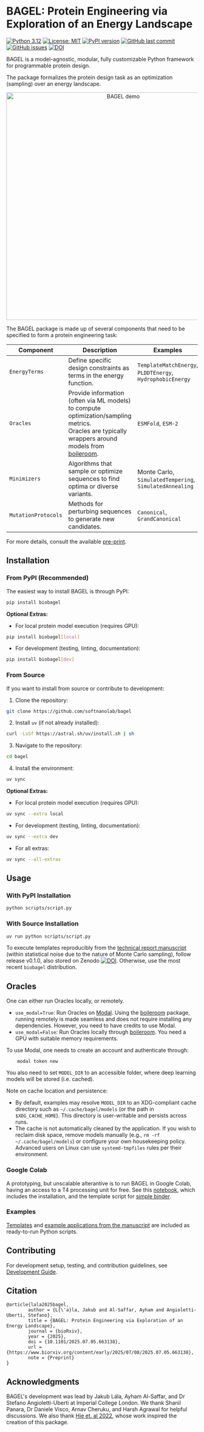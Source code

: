 # BAGEL: Protein Engineering via Exploration of an Energy Landscape

[![Python 3.12](https://img.shields.io/badge/python-3.12-blue.svg)](https://www.python.org/downloads/)
[![License: MIT](https://img.shields.io/badge/License-MIT-yellow.svg)](https://opensource.org/licenses/MIT)
[![PyPI version](https://img.shields.io/pypi/v/biobagel.svg)](https://pypi.org/project/biobagel/)
[![GitHub last commit](https://img.shields.io/github/last-commit/softnanolab/bagel.svg)](https://github.com/softnanolab/bagel/commits/main)
[![GitHub issues](https://img.shields.io/github/issues/softnanolab/bagel.svg)](https://github.com/softnanolab/bagel/issues)
[![DOI](https://zenodo.org/badge/968747892.svg)](https://doi.org/10.5281/zenodo.15808838)

BAGEL is a model-agnostic, modular, fully customizable Python framework for programmable protein design.

The package formalizes the protein design task as an optimization (sampling) over an energy landscape.

<p align="center">
  <img src="https://raw.githubusercontent.com/softnanolab/bagel/main/docs/demo.gif" alt="BAGEL demo" width="600"/>
</p>

The BAGEL package is made up of several components that need to be specified to form a protein engineering task:

| **Component**      | **Description**                                                                                      | **Examples**                                         |
|--------------------|------------------------------------------------------------------------------------------------------|------------------------------------------------------|
| `EnergyTerms`      | Define specific design constraints as terms in the energy function.                                  | `TemplateMatchEnergy`, `PLDDTEnergy`, `HydrophobicEnergy` |
| `Oracles`          | Provide information (often via ML models) to compute optimization/sampling metrics.<br>Oracles are typically wrappers around models from [boileroom](https://github.com/softnanolab/boileroom). | `ESMFold`, `ESM-2`                                   |
| `Minimizers`       | Algorithms that sample or optimize sequences to find optima or diverse variants.                     | Monte Carlo, `SimulatedTempering`, `SimulatedAnnealing` |
| `MutationProtocols`| Methods for perturbing sequences to generate new candidates.                                         | `Canonical`, `GrandCanonical`                            |

For more details, consult the available [pre-print](https://www.biorxiv.org/content/10.1101/2025.07.05.663138v1).

## Installation

### From PyPI (Recommended)

The easiest way to install BAGEL is through PyPI:

```bash
pip install biobagel
```

**Optional Extras:**

- For local protein model execution (requires GPU):
```bash
pip install biobagel[local]
```

- For development (testing, linting, documentation):
```bash
pip install biobagel[dev]
```

### From Source

If you want to install from source or contribute to development:

1. Clone the repository:

```bash
git clone https://github.com/softnanolab/bagel
```

2. Install `uv` (if not already installed):

```bash
curl -LsSf https://astral.sh/uv/install.sh | sh
```

3. Navigate to the repository:

```bash
cd bagel
```

4. Install the environment:

```bash
uv sync
```

**Optional Extras:**

- For local protein model execution (requires GPU):
```bash
uv sync --extra local
```

- For development (testing, linting, documentation):
```bash
uv sync --extra dev
```

- For all extras:
```bash
uv sync --all-extras
```


## Usage

### With PyPI Installation

```bash
python scripts/script.py
```

### With Source Installation

```bash
uv run python scripts/script.py
```

To execute templates reproducibly from the [technical report manuscript](https://www.biorxiv.org/content/10.1101/2025.07.05.663138v1) (within statistical noise due to the nature of Monte Carlo sampling), follow release v0.1.0, also stored on Zenodo [![DOI](https://zenodo.org/badge/968747892.svg)](https://doi.org/10.5281/zenodo.15812348). Otherwise, use the most recent `biobagel` distribution.

## Oracles
One can either run Oracles locally, or remotely.

- `use_modal=True`: Run Oracles on [Modal](www.modal.com). Using the [boileroom](https://pypi.org/project/boileroom) package, running remotely is made seamless and does not require installing any dependencies. However, you need to have credits to use Modal.
- `use_modal=False`: Run Oracles locally through [boileroom](https://pypi.org/project/boileroom). You need a GPU with suitable memory requirements.

To use Modal, one needs to create an account and authenticate through:

        modal token new

You also need to set `MODEL_DIR` to an accessible folder, where deep learning models will be stored (i.e. cached).

Note on cache location and persistence:
- By default, examples may resolve `MODEL_DIR` to an XDG-compliant cache directory such as `~/.cache/bagel/models` (or the path in `$XDG_CACHE_HOME`). This directory is user-writable and persists across runs.
- The cache is not automatically cleaned by the application. If you wish to reclaim disk space, remove models manually (e.g., `rm -rf ~/.cache/bagel/models`) or configure your own housekeeping policy. Advanced users on Linux can use `systemd-tmpfiles` rules per their environment.

### Google Colab
A prototyping, but unscalable alterantive is to run BAGEL in Google Colab, having an access to a T4 processing unit for free. See this [notebook](https://colab.research.google.com/drive/1dtX8j6t5VhSed4iiqSrjM35DyPSFE1yF?usp=sharing), which includes the installation, and the template script for [simple binder](scripts/binders/simple_binder.py).

### Examples
[Templates](scripts/) and [example applications from the manuscript](scripts/technical-report/) are included as ready-to-run Python scripts.

## Contributing

For development setup, testing, and contribution guidelines, see [Development Guide](docs/development.md).

## Citation
```
@article{lala2025bagel,
        author = {L{\'a}la, Jakub and Al-Saffar, Ayham and Angioletti-Uberti, Stefano},
        title = {BAGEL: Protein Engineering via Exploration of an Energy Landscape},
        journal = {bioRxiv},
        year = {2025},
        doi = {10.1101/2025.07.05.663138},
        url = {https://www.biorxiv.org/content/early/2025/07/08/2025.07.05.663138},
        note = {Preprint}
}
```

## Acknowledgments
BAGEL's development was lead by Jakub Lála, Ayham Al-Saffar, and Dr Stefano Angioletti-Uberti at Imperial College London.
We thank Shanil Panara, Dr Daniele Visco, Arnav Cheruku, and Harsh Agrawal for helpful discussions.
We also thank [Hie et. al 2022](https://doi.org/10.1101/2022.12.21.521526), whose work inspired the creation of this package.
